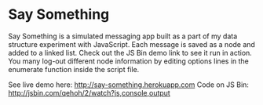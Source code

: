 Say Something
=============

Say Something is a simulated messaging app built as a part of my data structure experiment with JavaScript. Each message is saved as a node and added to a linked list. Check out the JS Bin demo link to see it run in action. You many log-out different node information by editing options lines in the enumerate function inside the script file.  

See live demo here: http://say-something.herokuapp.com
Code on JS Bin: http://jsbin.com/qehoh/2/watch?js,console,output
<br>
<br>
